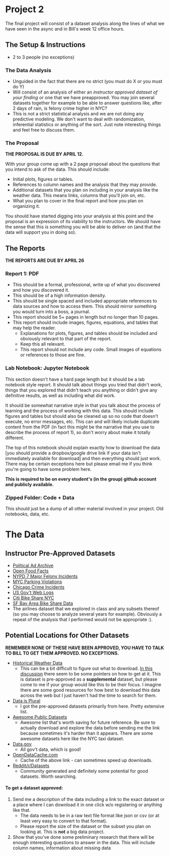 # Project 2

The final project will consist of a dataset analysis along the lines of what we have seen in the async and in Bill's week 12 office hours.

## The Setup & Instructions
- 2 to 3 people (no exceptions)

### The Data Analysis
- Unguided in the fact that there are no strict (you must do X or you must do Y)
- Will consist of an analysis of either an *instructor approved dataset of your finding* or one that we have preapproved. You may join several datasets together for example to be able to answer questions like, after 2 days of rain, is felony crime higher in NYC?
- This is not a strict statistical analysis and we are not doing any predictive modeling. We don't want to deal with randomization, inferential statistics or anything of the sort. Just note interesting things and feel free to discuss them.

### The Proposal

**THE PROPOSAL IS DUE BY APRIL 12.**

With your group come up with a 2 page proposal about the questions that you intend to ask of the data. 
This should include:
- Initial plots, figures or tables. 
- References to column names and the analysis that they may provide. 
- Additional datasets that you plan on including in your analysis like the weather data. This means links, columns that you'll join on, etc.
- What you plan to cover in the final report and how you plan on organizing it.

You should have started digging into your analysis at this point and the proposal is an expression of its viability to the instructors. We should have the sense that this is something you will be able to deliver on (and that the data will support you in doing so).

## The Reports

**THE REPORTS ARE DUE BY APRIL 26**

### Report 1: PDF

- This should be a formal, professional, write up of what you discovered and how you discovered it. 
- This should be of a high information density. 
- This should be single spaced and included appropriate references to data sources and how to access them. This should mirror something you would turn into a boss, a journal.
- This report should be 5+ pages in length but no longer than 10 pages.
- This report should include images, figures, equations, and tables that may help the reader. 
  - Explanations for plots, figures, and tables should be included and obviously relevant to that part of the report.
  - Keep this all relevant.
  - This report should not include any code. Small images of equations or references to those are fine.

### Lab Notebook: Jupyter Notebook

This section doesn't have a hard page length but it should be a lab notebook style report. It should talk about things you tried that didn't work, things that you explored that didn't teach you anything or didn't give any definitive results, as well as including what did work. 

It should be somewhat narrative style in that you talk about the process of learning and the process of working with this data. This should include figures and tables but should also be cleaned up so no code that doesn't execute, no error messages, etc. This can and will likely include duplicate content from the PDF (in fact this might be the narrative that you use to describe the process of report 1), so don't worry about make it totally different.

The top of this notebook should explain exactly how to download the data [you should provide a dropbox/google drive link if your data isn't immediately available for download] and then everything should just work. There may be certain exceptions here but please email me if you think you're going to have some problem here.

**This is required to be on every student's (in the group) github account and publicly available.**

### Zipped Folder: Code + Data
This should just be a dump of all other material involved in your project. Old notebooks, data, etc.

# The Data

## Instructor Pre-Approved Datasets
- [Political Ad Archive](http://politicaladarchive.org/data/)
- [Open Food Facts](http://world.openfoodfacts.org/data)
- [NYPD 7 Major Felony Incidents](https://catalog.data.gov/dataset/nypd-7-major-felony-incidents)
- [MYC Parking Violations](https://data.cityofnewyork.us/dataset/Parking-Violations-Issued-Fiscal-Year-2015/c284-tqph)
- [Chicago Crime Incidents](https://data.cityofchicago.org/Public-Safety/Crimes-2001-to-present/ijzp-q8t2)
- [US Gov't Web Logs](https://analytics.usa.gov/)
- [Citi Bike Share NYC](http://www.citibikenyc.com/system-data)
- [SF Bay Area Bike Share Data](http://www.bayareabikeshare.com/open-data)
- The airlines dataset that we explored in class and any subsets thereof (so you may choose to analyze several years for example). Obviously a repeat of the analysis that I performed would not be appropriate :).

## Potential Locations for Other Datasets
**REMEMBER NONE OF THESE HAVE BEEN APPROVED, YOU HAVE TO TALK TO BILL TO GET THEM APPROVED. NO EXCEPTIONS.**

- [Historical Weather Data](https://www.ncdc.noaa.gov/data-access/land-based-station-data/land-based-datasets/global-historical-climatology-network-ghcn)
  - This can be a bit difficult to figure out what to download. [In this discussion](https://news.ycombinator.com/item?id=10465342) there seem to be some pointers on how to get at it. This is dataset is pre-approved as a **supplemental** dataset, but please come to me if your group would like this to be their focus. I imagine there are some good resources for how best to download this data across the web but I just haven't had the time to search for them.
- [Data is Plural](http://tinyletter.com/data-is-plural/archive)
  - I got the pre-approved datasets primarily from here. Pretty extensive list.
- [Awesome Public Datasets](https://github.com/caesar0301/awesome-public-datasets)
  - Awesome list that's worth saving for future reference. Be sure to actually download and explore the data before sending me the link because sometimes it's harder than it appears. There are some awesome datasets here like the NYC taxi dataset.
- [Data.gov](http://data.gov/)
  - All gov't data, which is good!
- [OpenDataCache.com](http://www.opendatacache.com/)
  - Cache of the above link - can sometimes speed up downloads.
- [Reddit/r/Datasets](https://www.reddit.com/r/datasets)
  - Community generated and definitely some potential for good datasets. Worth searching.

#### To get a dataset approved:
1. Send me a description of the data including a link to the exact dataset or a place where I can download it in one click w/o registering or anything like that. 
    - The data needs to be in a raw text file format like json or csv (or at least very easy to convert to that format).
    - Please report the size of the dataset or the subset you plan on looking at. This is **not** a big data project.
2. Show that you've done some preliminary research that there will be enough interesting questions to answer in the data. This will include column names, information about missing data
